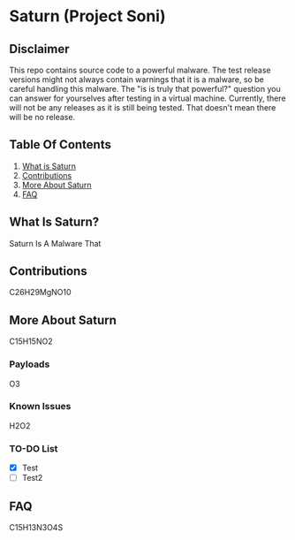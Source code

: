# Saturn (Project Soni)
## Disclaimer
This repo contains source code to a powerful malware.
The test release versions might not always contain warnings that it is a malware, so be careful handling this malware.
The "is is truly that powerful?" question you can answer for yourselves after testing in a virtual machine.
Currently, there will not be any releases as it is still being tested. That doesn't mean there will be no release.

## Table Of Contents
1. [What is Saturn](https://github.com/AlvinIsSoCool/Saturn#what-is-saturn)
2. [Contributions](https://github.com/AlvinIsSoCool/Saturn#contributions)
3. [More About Saturn](https://github.com/AlvinIsSoCool/Saturn#more-about-saturn)
4. [FAQ](https://github.com/AlvinIsSoCool/Saturn#faq)

## What Is Saturn?
Saturn Is A Malware That 

## Contributions
C26H29MgNO10

## More About Saturn
C15H15NO2

### Payloads
O3

### Known Issues
H2O2

### TO-DO List
- [x] Test
- [ ] Test2

## FAQ
C15H13N3O4S
